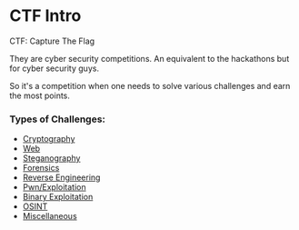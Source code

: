 # CTF Intro

CTF: Capture The Flag

They are cyber security competitions. An equivalent to the hackathons but for cyber security guys.

So it's a competition when one needs to solve various challenges and earn the most points.&#x20;



### Types of Challenges:

* [Cryptography](crypto/)
* [Web](web/)
* [Steganography](steganography/)
* [Forensics](forensics/)
* [Reverse Engineering](reverse-engineering.md)
* [Pwn/Exploitation](pwn-exploitation.md)
* [Binary Exploitation](binary-exploitation.md)
* [OSINT](osint.md)
* [Miscellaneous](miscellaneous.md)

&#x20;

